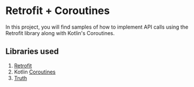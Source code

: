 # Retrofit + Coroutines

In this project, you will find samples of how to implement API calls using 
the Retrofit library along with Kotlin's Coroutines.

## Libraries used

1. [Retrofit](https://square.github.io/retrofit/)
2. Kotlin [Coroutines](https://kotlinlang.org/docs/coroutines-overview.html)
3. [Truth](https://truth.dev/)